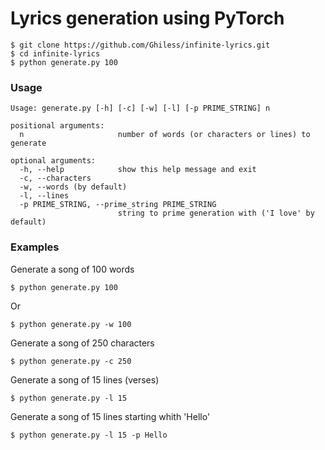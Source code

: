 # Lyrics generation using PyTorch

```
$ git clone https://github.com/Ghiless/infinite-lyrics.git
$ cd infinite-lyrics
$ python generate.py 100
```

### Usage
```
Usage: generate.py [-h] [-c] [-w] [-l] [-p PRIME_STRING] n

positional arguments:
  n                     number of words (or characters or lines) to generate

optional arguments:
  -h, --help            show this help message and exit
  -c, --characters
  -w, --words (by default)
  -l, --lines
  -p PRIME_STRING, --prime_string PRIME_STRING
                        string to prime generation with ('I love' by default)
```
                        
### Examples
Generate a song of 100 words
```
$ python generate.py 100
```
Or
```
$ python generate.py -w 100
```

Generate a song of 250 characters
```
$ python generate.py -c 250
```

Generate a song of 15 lines (verses)
```
$ python generate.py -l 15
```

Generate a song of 15 lines starting whith 'Hello'
```
$ python generate.py -l 15 -p Hello
```
